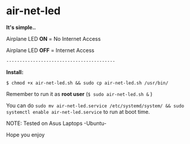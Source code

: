 # air-net-led
**It's simple..**

Airplane LED **ON** = No Internet Access

Airplane LED **OFF** = Internet Access

`-----------------------------------------`

**Install:**

`$ chmod +x air-net-led.sh && sudo cp air-net-led.sh /usr/bin/`

Remember to run it as **root user** (`$ sudo air-net-led.sh &` )

You can do `sudo mv air-net-led.service /etc/systemd/system/ && sudo systemctl enable air-net-led.service`
to run at boot time.


NOTE: Tested on Asus Laptops -Ubuntu- 

Hope you enjoy

